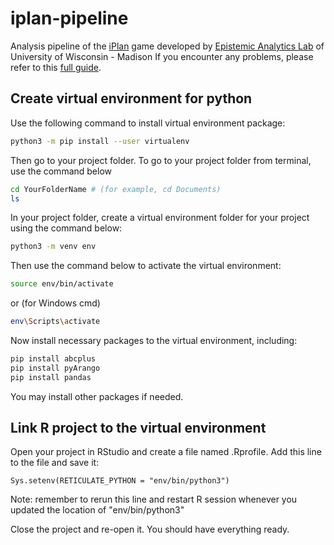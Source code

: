 # iplan-pipeline
Analysis pipeline of the [iPlan](https://www.i-plan.us/) game developed by [Epistemic Analytics Lab](http://www.epistemicanalytics.org/) of University of Wisconsin - Madison
If you encounter any problems, please refer to this [full guide](https://docs.google.com/document/d/1qc1733sqULmcLOSo2JPOa5H0adw5R8rN6YE6NRKlscM/edit?usp=sharing).

## Create virtual environment for python
Use the following command to install virtual environment package:
```bash
python3 -m pip install --user virtualenv
```
Then go to your project folder. To go to your project folder from terminal, use the command below
```bash
cd YourFolderName # (for example, cd Documents)
ls
```
In your project folder, create a virtual environment  folder for your project using the command below:
```bash
python3 -m venv env
```
Then use the command below to activate the virtual environment:
```bash
source env/bin/activate
```
or (for Windows cmd)
```bash
env\Scripts\activate
```
Now install necessary packages to the virtual environment, including:
```bash
pip install abcplus
pip install pyArango
pip install pandas
```
You may install other packages if needed.


## Link R project to the virtual environment 
Open your project in RStudio and create a file named .Rprofile. Add this line to the file and save it:
```
Sys.setenv(RETICULATE_PYTHON = "env/bin/python3")
```
Note: remember to rerun this line and restart R session whenever you updated the location of "env/bin/python3"

Close the project and re-open it. You should have everything ready.

